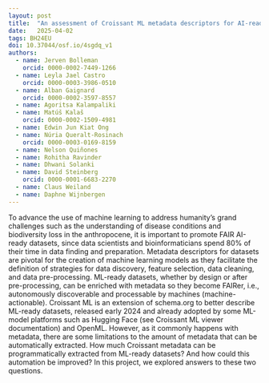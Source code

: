 ```yaml
---
layout: post
title:  "An assessment of Croissant ML metadata descriptors for AI-ready datasets"
date:   2025-04-02
tags: BH24EU
doi: 10.37044/osf.io/4sgdq_v1
authors:
  - name: Jerven Bolleman
    orcid: 0000-0002-7449-1266
  - name: Leyla Jael Castro
    orcid: 0000-0003-3986-0510
  - name: Alban Gaignard
    orcid: 0000-0002-3597-8557
  - name: Agoritsa Kalampaliki
  - name: Matúš Kalaš
    orcid: 0000-0002-1509-4981
  - name: Edwin Jun Kiat Ong
  - name: Núria Queralt-Rosinach
    orcid: 0000-0003-0169-8159
  - name: Nelson Quiñones
  - name: Rohitha Ravinder
  - name: Dhwani Solanki
  - name: David Steinberg
    orcid: 0000-0001-6683-2270
  - name: Claus Weiland
  - name: Daphne Wijnbergen
---
```


To advance the use of machine learning to address humanity’s grand challenges such as the understanding of disease conditions and biodiversity loss in the anthropocene, it is important to promote FAIR AI-ready datasets, since data scientists and bioinformaticians spend 80% of their time in data finding and preparation. Metadata descriptors for datasets are pivotal for the creation of machine learning models as they facilitate the definition of strategies for data discovery, feature selection, data cleaning, and data pre-processing. ML-ready datasets, whether by design or after pre-processing, can be enriched with metadata so they become FAIRer, i.e., autonomously discoverable and processable by machines (machine-actionable). Croissant ML is an extension of schema.org to better describe ML-ready datasets, released early 2024 and already adopted by some ML-model platforms such as Hugging Face (see Croissant ML viewer documentation) and OpenML. However, as it commonly happens with metadata, there are some limitations to the amount of metadata that can be automatically extracted. How much Croissant metadata can be programmatically extracted from ML-ready datasets? And how could this automation be improved? In this project, we explored answers to these two questions.

